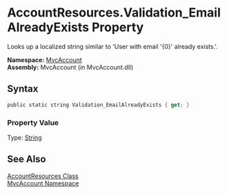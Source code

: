 AccountResources.Validation_EmailAlreadyExists Property
=======================================================
Looks up a localized string similar to 'User with email '{0}' already exists.'.

**Namespace:** [MvcAccount][1]  
**Assembly:** MvcAccount (in MvcAccount.dll)

Syntax
------

```csharp
public static string Validation_EmailAlreadyExists { get; }
```

### Property Value
Type: [String][2]

See Also
--------
[AccountResources Class][3]  
[MvcAccount Namespace][1]  

[1]: ../README.md
[2]: http://msdn.microsoft.com/en-us/library/s1wwdcbf
[3]: README.md